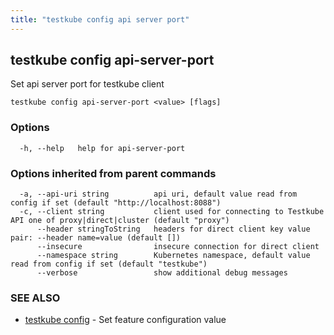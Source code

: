 ```yaml
---
title: "testkube config api server port"
---
```

## testkube config api-server-port

Set api server port for testkube client

```
testkube config api-server-port <value> [flags]
```

### Options

```
  -h, --help   help for api-server-port
```

### Options inherited from parent commands

```
  -a, --api-uri string          api uri, default value read from config if set (default "http://localhost:8088")
  -c, --client string           client used for connecting to Testkube API one of proxy|direct|cluster (default "proxy")
      --header stringToString   headers for direct client key value pair: --header name=value (default [])
      --insecure                insecure connection for direct client
      --namespace string        Kubernetes namespace, default value read from config if set (default "testkube")
      --verbose                 show additional debug messages
```

### SEE ALSO

* [testkube config](testkube-config.md)	 - Set feature configuration value

